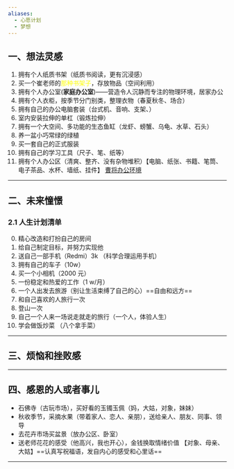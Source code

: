 ```yaml
---
aliases:
  - 心愿计划
  - 梦想
---
```


## 一、想法灵感 
1. 拥有个人纸质书架（纸质书阅读，更有沉浸感）
2. 买一个崔老师的<font color="#ffff00">那种书架子</font>，存放物品（空间利用）
3. 拥有个人办公室(**家庭办公室**)——营造令人沉静而专注的物理环境，居家办公
4. 拥有个人衣柜，按季节分门别类，整理衣物（春夏秋冬、场合）
5. 拥有自己的办公电脑套装（台式机、音响、支架、）
6. 室内安装拉伸的单杠（锻炼拉伸） 
7. 拥有一个大空间、多功能的生态鱼缸（龙虾、螃蟹、乌龟、水草、石头） 
8. 养一盆小巧常绿的绿植
9. 买一套自己的正式服装
10. 拥有自己的学习工具（尺子、笔、纸等）
11. 拥有个人办公区（清爽、整齐、没有杂物堆积）【电脑、纸张、书籍、笔筒、电子茶品、水杯、墙纸、挂件】 [曹将办公环境](https://mp.weixin.qq.com/s/nUgE9JzxXQVKYZ7Aos6UcQ)
---
## 二、未来憧憬
### 2.1 人生计划清单 
0. 精心改造和打扮自己的房间
1. 给自己制定目标，并努力实现他
2. 送自己一部手机（Redmi）3k （科学合理运用手机）
3. 拥有自己的车子（10w）
4. 买一个小相机（2000 元）
5. 一份稳定和热爱的工作（1 w/月）
6. 一个人出发去旅游（别让生活束缚了自己的心）==自由和远方== 
7. 和自己喜欢的人旅行一次
8. 登山一次
9. 自己一个人来一场说走就走的旅行（一个人，体验人生）
10. 学会做饭炒菜 （八个拿手菜）

---
## 三、烦恼和挫败感


---
## 四、感恩的人或者事儿 
- 石佛寺（古玩市场），买好看的玉镯玉佩（妈，大姑，对象，妹妹） 
- 秋收季节，采摘水果（带着家人、恋人、亲朋），送给亲人、朋友、同事、领导
- 去花卉市场买盆景（放办公区、卧室）
- 送老师花花的感受（他高兴，我也开心），金钱换取情绪价值 【对象、母亲、大姑】==认真写祝福语，发自内心的感受和心里话==

---

